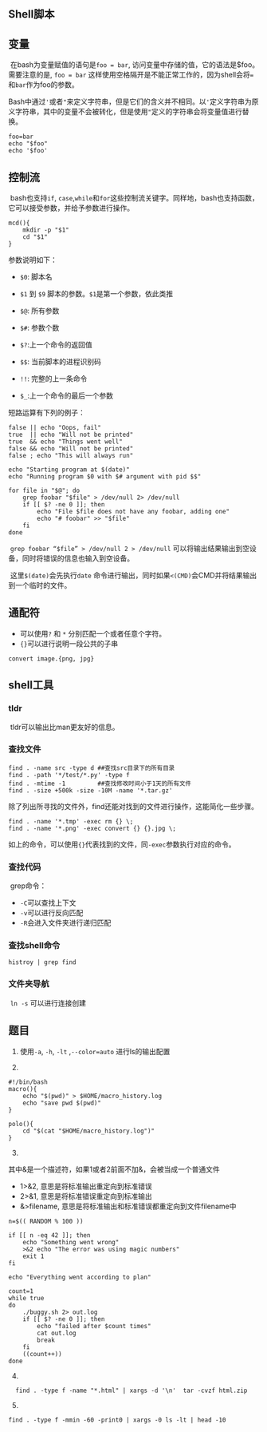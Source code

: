 ## Shell脚本

## 变量	

​	在bash为变量赋值的语句是`foo = bar`, 访问变量中存储的值，它的语法是$foo。需要注意的是, `foo = bar` 这样使用空格隔开是不能正常工作的，因为shell会将`=`和`bar`作为foo的参数。

​	Bash中通过`'`或者`"`来定义字符串，但是它们的含义并不相同。以`'`定义字符串为原义字符串，其中的变量不会被转化，但是使用`"`定义的字符串会将变量值进行替换。

```shell
foo=bar
echo "$foo"
echo '$foo'
```

## 控制流

​	bash也支持`if`, `case`,`while`和`for`这些控制流关键字。同样地，bash也支持函数，它可以接受参数，并给予参数进行操作。

```shell
mcd(){
	mkdir -p "$1"
	cd "$1"
}
```

参数说明如下：

* `$0`: 脚本名
* `$1` 到 `$9` 脚本的参数。`$1`是第一个参数，依此类推
* `$@`: 所有参数
* `$#`: 参数个数
* `$?`:上一个命令的返回值
* `$$`: 当前脚本的进程识别码
* `!!`: 完整的上一条命令

* `$_`:上一个命令的最后一个参数

短路运算有下列的例子：

```shell
false || echo "Oops, fail"
true  || echo "Will not be printed"
true  && echo "Things went well"
false && echo "Will not be printed"
false ; echo "This will always run"
```

```shell
echo "Starting program at $(date)"
echo "Running program $0 with $# argument with pid $$"

for file in "$@"; do
	grep foobar "$file" > /dev/null 2> /dev/null
	if [[ $? -ne 0 ]]; then
		echo "File $file does not have any foobar, adding one"
		echo "# foobar" >> "$file"
	fi
done
```

​	`grep foobar “$file” > /dev/null 2 > /dev/null` 可以将输出结果输出到空设备，同时将错误的信息也输入到空设备。

​	这里`$(date)`会先执行`date` 命令进行输出，同时如果`<(CMD)`会CMD并将结果输出到一个临时的文件。

## 通配符

* 可以使用`?` 和 `*` 分别匹配一个或者任意个字符。
* `{}`可以进行说明一段公共的子串

```shell
convert image.{png, jpg}
```

## shell工具

### tldr	

​	tldr可以输出比man更友好的信息。

### 查找文件

```shell
find . -name src -type d ##查找src目录下的所有目录
find . -path '*/test/*.py' -type f
find . -mtime -1 		 ##查找修改时间小于1天的所有文件
find . -size +500k -size -10M -name '*.tar.gz'
```

​	除了列出所寻找的文件外，find还能对找到的文件进行操作，这能简化一些步骤。

```shell
find . -name '*.tmp' -exec rm {} \;
find . -name '*.png' -exec convert {} {}.jpg \; 
```

​	如上的命令，可以使用`{}`代表找到的文件，同`-exec`参数执行对应的命令。

### 查找代码

​	grep命令：

* `-C`可以查找上下文
* `-v`可以进行反向匹配
* `-R`会进入文件夹进行递归匹配

### 查找shell命令

```shell
histroy | grep find
```

### 文件夹导航

​	`ln -s` 可以进行连接创建

## 题目

1. 使用`-a`, `-h`, `-lt` ,`--color=auto` 进行ls的输出配置

2. 

```shell
#!/bin/bash
macro(){
	echo "$(pwd)" > $HOME/macro_history.log
	echo "save pwd $(pwd)"
}

polo(){
	cd "$(cat "$HOME/macro_history.log")"
}
```

3. 

其中&是一个描述符，如果1或者2前面不加&，会被当成一个普通文件

* 1>&2, 意思是将标准输出重定向到标准错误
* 2>&1, 意思是将标准错误重定向到标准输出
* &>filename, 意思是将标准输出和标准错误都重定向到文件filename中

```shell
n=$(( RANDOM % 100 ))

if [[ n -eq 42 ]]; then
	echo "Something went wrong"
	>&2 echo "The error was using magic numbers"
	exit 1
fi

echo "Everything went according to plan"
```

```shell
count=1
while true
do 
	./buggy.sh 2> out.log
	if [[ $? -ne 0 ]]; then
		echo "failed after $count times"
		cat out.log
		break
	fi
	((count++))
done
```

4. 

```shell
  find . -type f -name "*.html" | xargs -d '\n'  tar -cvzf html.zip
```

5.

```shell
find . -type f -mmin -60 -print0 | xargs -0 ls -lt | head -10
```



